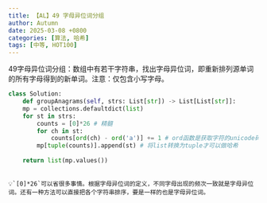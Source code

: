 ```yaml
---
title: 【AL】49 字母异位词分组
author: Autumn
date: 2025-03-08 +0800
categories: [算法, 哈希]
tags: [中等, HOT100]
---
```


49字母异位词分组：数组中有若干字符串，找出字母异位词，即重新排列源单词的所有字母得到的新单词。注意：仅包含小写字母。

```Python
class Solution:
    def groupAnagrams(self, strs: List[str]) -> List[List[str]]:
    mp = collections.defaultdict(list)
    for st in strs:
        counts = [0]*26 # 精髓
        for ch in st:
            counts[ord(ch) - ord('a')] += 1 # ord函数是获取字符的unicode码点，即得到某个值
        mp[tuple(counts)].append(st) # 将list转换为tuple才可以做哈希
        
    return list(mp.values())
	    
```

	💡`[0]*26`可以省很多事情。根据字母异位词的定义，不同字母出现的频次一致就是字母异位词。还有一种方法可以直接把各个字符串排序，要是一样的也是字母异位词。
